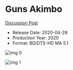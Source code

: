 # Guns Akimbo

[Discussion Post](https://www.avsforum.com/threads/bass-eq-for-filtered-movies.2995212/post-59509684)

* Release Date: 2020-04-28
* Production Year: 2020
* Format: BD/DTS-HD MA 5.1

![img 0](https://i.imgur.com/aF2fWT8.jpg)

![img 1](https://i.imgur.com/8sOlsjE.png)

